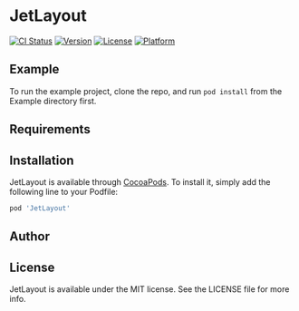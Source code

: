 # JetLayout

[![CI Status](https://img.shields.io/travis/vbenkevich/JetLayout.svg?style=flat)](https://travis-ci.org/vbenkevich/JetLayout)
[![Version](https://img.shields.io/cocoapods/v/JetLayout.svg?style=flat)](https://cocoapods.org/pods/JetLayout)
[![License](https://img.shields.io/cocoapods/l/JetLayout.svg?style=flat)](https://cocoapods.org/pods/JetLayout)
[![Platform](https://img.shields.io/cocoapods/p/JetLayout.svg?style=flat)](https://cocoapods.org/pods/JetLayout)

## Example

To run the example project, clone the repo, and run `pod install` from the Example directory first.

## Requirements

## Installation

JetLayout is available through [CocoaPods](https://cocoapods.org). To install
it, simply add the following line to your Podfile:

```ruby
pod 'JetLayout'
```

## Author

## License

JetLayout is available under the MIT license. See the LICENSE file for more info.
